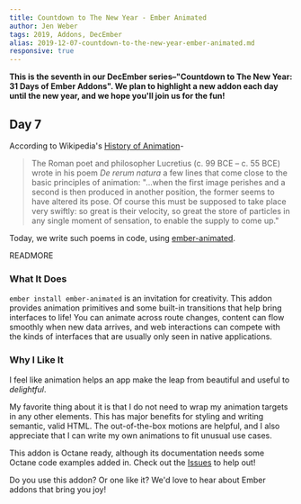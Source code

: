 ```yaml
---
title: Countdown to The New Year - Ember Animated
author: Jen Weber
tags: 2019, Addons, DecEmber
alias: 2019-12-07-countdown-to-the-new-year-ember-animated.md
responsive: true
---
```


**This is the seventh in our DecEmber series–"Countdown to The New Year: 31 Days of Ember Addons". We plan to highlight a new addon each day until the new year, and we hope you'll join us for the fun!**

## Day 7

According to Wikipedia's [History of Animation](https://en.wikipedia.org/wiki/History_of_animation)-

<!--alex ignore of-course-->
> The Roman poet and philosopher Lucretius (c. 99 BCE – c. 55 BCE) wrote in his poem _De rerum natura_ a few lines that come close to the basic principles of animation: "...when the first image perishes and a second is then produced in another position, the former seems to have altered its pose. Of course this must be supposed to take place very swiftly: so great is their velocity, so great the store of particles in any single moment of sensation, to enable the supply to come up."

Today, we write such poems in code, using [ember-animated](https://emberobserver.com/addons/ember-animated).

READMORE

### What It Does

`ember install ember-animated` is an invitation for creativity. This addon provides animation primitives and some built-in transitions that help bring interfaces to life! You can animate across route changes, content can flow smoothly when new data arrives, and web interactions can compete with the kinds of interfaces that are usually only seen in native applications. 

### Why I Like It

I feel like animation helps an app make the leap from beautiful and useful to _delightful_.

My favorite thing about it is that I do not need to wrap my animation targets in any other elements. This has major benefits for styling and writing semantic, valid HTML.
The out-of-the-box motions are helpful, and I also appreciate that I can write my own animations to fit unusual use cases.

This addon is Octane ready, although its documentation needs some Octane code examples added in. Check out the [Issues](https://github.com/ember-animation/ember-animated/issues) to help out!

Do you use this addon? Or one like it? We'd love to hear about Ember addons that bring you joy! 
